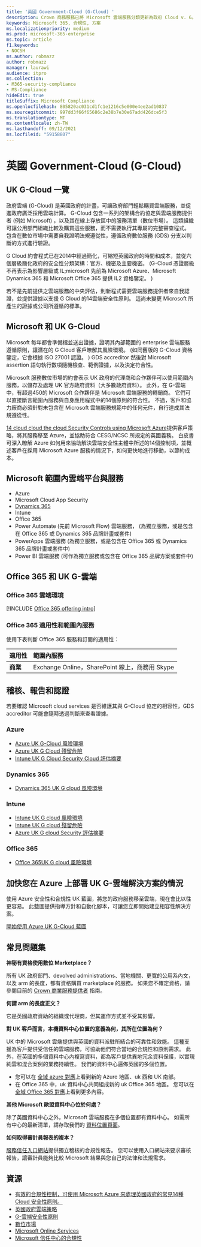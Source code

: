 ```yaml
---
title: '英國 Government-Cloud (G-Cloud) '
description: Crown 商務服務已將 Microsoft 雲端服務分類更新為政府 Cloud v. 6。
keywords: Microsoft 365, 合規性, 方案
ms.localizationpriority: medium
ms.prod: microsoft-365-enterprise
ms.topic: article
f1.keywords:
- NOCSH
ms.author: robmazz
author: robmazz
manager: laurawi
audience: itpro
ms.collection:
- M365-security-compliance
- MS-Compliance
hideEdit: true
titleSuffix: Microsoft Compliance
ms.openlocfilehash: 805820ac031cd1fc1e1216c5e000e4ee2ad10837
ms.sourcegitcommit: 997dd3f66f65686c2e38b7e30e67add426dce5f3
ms.translationtype: MT
ms.contentlocale: zh-TW
ms.lasthandoff: 09/12/2021
ms.locfileid: "59158807"
---
```

# <a name="united-kingdom-government-cloud-g-cloud"></a>英國 Government-Cloud (G-Cloud) 

## <a name="uk-g-cloud-overview"></a>UK G-Cloud 一覽

政府雲端 (G-Cloud) 是英國政府的計畫，可讓政府部門輕鬆購買雲端服務，並促進政府廣泛採用雲端計算。 G-Cloud 包含一系列的架構合約協定與雲端服務提供者 (例如 Microsoft) ，以及其在線上存放區中的服務清單（數位市場）。 這類組織可讓公用部門組織比較及購買這些服務，而不需要執行其專屬的完整審查程式。 包含在數位市場中需要自我證明法規遵從性，遵循政府數位服務 (GDS) 分支以判斷的方式進行驗證。

G Cloud 約會程式已在2014中經過簡化，可縮短英國政府的時間和成本，並從六個層級簡化政府的安全性分類架構：官方、機密及主要機密。  (G-Cloud 憑證層級不再表示為影響層級或 IL;microsoft 先前為 Microsoft Azure、Microsoft Dynamics 365 和 Microsoft Office 365 提供 IL2 資格鑒定。 ) 

若不是先前提供之雲端服務的中央評估，則新程式需要雲端服務提供者來自我認證，並提供證據以支援 G Cloud 的14雲端安全性原則。 這尚未變更 Microsoft 所產生的證據或公司所遵循的標準。

## <a name="microsoft-and-uk-g-cloud"></a>Microsoft 和 UK G-Cloud

Microsoft 每年都會準備檔並送出證據，證明其內部範圍的 enterprise 雲端服務遵循原則，讓潛在的 G Cloud 客戶瞭解其風險環境。  (如同舊版的 G-Cloud 資格鑒定，它會根據 ISO 27001 認證。 ) GDS accreditor 然後對 Microsoft assertion 語句執行數項隨機檢查、範例證據，以及決定符合性。

Microsoft 服務數位市場的約會表示 UK 政府的代理商和合作夥伴可以使用範圍內服務，以儲存及處理 UK 官方政府資料（大多數政府資料）。 此外，在 G-雲端中，有超過450的 Microsoft 合作夥伴是 Microsoft 雲端服務的轉銷商。 它們可以直接斷言範圍內服務與自身應用程式中的14個原則的符合性。 不過，客戶和協力廠商必須針對未包含在 Microsoft 雲端服務規範中的任何元件，自行達成其法規遵從性。

 [14 cloud cloud the cloud Security Controls using Microsoft Azure](https://azure.microsoft.com/resources/14-cloud-security-controls-for-uk-cloud-using-microsoft-azure/)提供客戶策略，將其服務移至 Azure，並協助符合 CESG/NCSC 所規定的英國義務。 白皮書可深入瞭解 Azure 如何用來協助解決雲端安全性主體中所述的14個控制項，並概述客戶在採用 Microsoft Azure 服務的情況下，如何更快地進行移動，以節約成本。

## <a name="microsoft-in-scope-cloud-platforms--services"></a>Microsoft 範圍內雲端平台與服務

- Azure
- Microsoft Cloud App Security
- [Dynamics 365](https://aka.ms/d365-compliance-list)
- Intune
- Office 365
- Power Automate (先前 Microsoft Flow) 雲端服務， (為獨立服務，或是包含在 Office 365 或 Dynamics 365 品牌計畫或套件) 
- PowerApps 雲端服務 (為獨立服務，或是包含在 Office 365 或 Dynamics 365 品牌計畫或套件中) 
- Power BI 雲端服務 (可作為獨立服務或包含在 Office 365 品牌方案或套件中)

## <a name="office-365-and-uk-g-cloud"></a>Office 365 和 UK G-雲端

### <a name="office-365-cloud-environments"></a>Office 365 雲端環境

[!INCLUDE [Office 365 offering intro](../includes/o365-offering-introduction.md)]

### <a name="office-365-applicability-and-in-scope-services"></a>Office 365 適用性和範圍內服務

使用下表判斷 Office 365 服務和訂閱的適用性：

| **適用性** | **範圍內服務** |
|:------------------|:----------------------|
| **商業** | Exchange Online，SharePoint 線上，商務用 Skype |

## <a name="audits-reports-and-certificates"></a>稽核、報告和認證

若要確認 Microsoft cloud services 是否維護其與 G-Cloud 協定的相容性，GDS accreditor 可能會隨時透過判斷來查看證據。

### <a name="azure"></a>Azure

- [Azure UK G-Cloud 風險環境](https://go.microsoft.com/fwlink/?linkid=2099702)
- [Azure UK G Cloud 殘留危險](https://go.microsoft.com/fwlink/?linkid=2099497)
- [Intune UK G Cloud Security Cloud 評估摘要](https://go.microsoft.com/fwlink/?linkid=2099703)

### <a name="dynamics-365"></a>Dynamics 365

- [Dynamics 365 UK G cloud 風險環境](https://go.microsoft.com/fwlink/?linkid=2099702)

### <a name="intune"></a>Intune

- [Intune UK G cloud 風險環境](https://go.microsoft.com/fwlink/?linkid=2099702)
- [Intune UK G cloud 殘留危險](https://aka.ms/IntuneUKGCloudResidualRisk)
- [Azure UK G cloud Security 評估摘要](https://aka.ms/IntuneUKGCloudSecurityAssessmentSummary)

### <a name="office-365"></a>Office 365

- [Office 365UK G cloud 風險環境](https://go.microsoft.com/fwlink/?linkid=2099702)

## <a name="accelerate-your-deployment-of-uk-g-cloud-solutions-on-azure"></a>加快您在 Azure 上部署 UK G-雲端解決方案的情況

使用 Azure 安全性和合規性 UK 藍圖，將您的政府服務移至雲端，現在會比以往更容易。 此藍圖提供指導方針和自動化腳本，可讓您立即開始建立相容性解決方案。

[開始使用 Azure UK G-Cloud 藍圖](https://aka.ms/ukofficialblueprint)

## <a name="frequently-asked-questions"></a>常見問題集

**神秘有資格使用數位 Marketplace？**

所有 UK 政府部門、devolved administrations、當地機關、更寬的公用系內文，以及 arm 的長度，都有資格購買 marketplace 的服務。 如果您不確定資格，請參閱目前的 [Crown 商業服務提供者](https://www.gov.uk/guidance/current-crown-commercial-service-suppliers-what-you-need-to-know) 指南。

**何謂 arm 的長度正文？**

它是英國政府資助的組織或代理商，但其運作方式並不受其影響。

**對 UK 客戶而言，本機資料中心位置的意義為何，其所在位置為何？**

UK 中的 Microsoft 雲端提供與英國的資料派駐所結合的可靠性和效能。 這種支援為客戶提供受信任的雲端服務，可協助他們符合當地的合規性和原則需求。 此外，在英國的多個資料中心內複寫資料，都為客戶提供異地冗余資料保護，以實現純雲和混合案例的業務持續性。 我們的資料中心遍佈英國的多個位置。

- 您可以在 [全域 azure 對應](https://azuredatacentermap.azurewebsites.net/)上看到新的 Azure 地區、uk 西和 UK 南部。
- 在 Office 365 中，uk 資料中心共同組成新的 uk Office 365 地區。 您可以在[全域 Office 365 對應](https://o365datacentermap.azurewebsites.net/)上看到更多內容。

**其他 Microsoft 歐盟資料中心位於何處？**

除了英國資料中心之外，Microsoft 雲端服務在多個位置都有資料中心。 如需所有中心的最新清單，請存取我們的 [資料位置頁面](https://www.microsoft.com/TrustCenter/Privacy/where-your-data-is-located)。

**如何取得審計員報表的複本？**

[服務信任入口網站](/microsoft-365/compliance/get-started-with-service-trust-portal)提供獨立稽核的合規性報告。 您可以使用入口網站來要求審核報告，讓審計員能夠比較 Microsoft 結果與您自己的法律和法規需求。

## <a name="resources"></a>資源

- [有效的合規性控制，可使用 Microsoft Azure 來處理英國政府的常見14種 Cloud 安全性原則。](https://aka.ms/complianceuk)
- [英國政府雲端策略](https://aka.ms/UK_govt_cloud_strategy)
- [G-雲端安全性原則](https://aka.ms/UK-G-Cloud)
- [數位市場](https://www.digitalmarketplace.service.gov.uk/)
- [Microsoft Online Services](https://aka.ms/Online-Services-Terms)
- [Microsoft 信任中心的合規性](https://www.microsoft.com/trust-center/compliance/compliance-overview)
